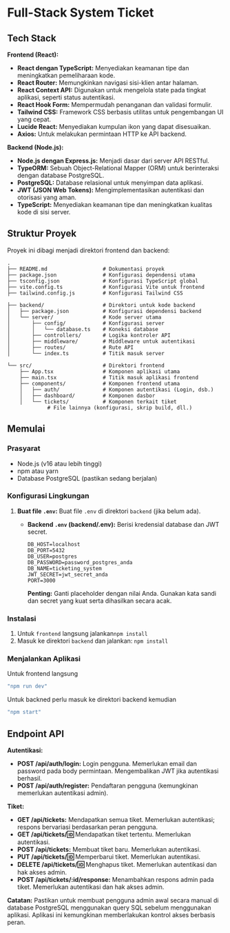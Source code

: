 # Full-Stack System Ticket
## Tech Stack

**Frontend (React):**

- **React dengan TypeScript:** Menyediakan keamanan tipe dan meningkatkan pemeliharaan kode.
- **React Router:** Memungkinkan navigasi sisi-klien antar halaman.
- **React Context API:** Digunakan untuk mengelola state pada tingkat aplikasi, seperti status autentikasi.
- **React Hook Form:** Mempermudah penanganan dan validasi formulir.
- **Tailwind CSS:** Framework CSS berbasis utilitas untuk pengembangan UI yang cepat.
- **Lucide React:** Menyediakan kumpulan ikon yang dapat disesuaikan.
- **Axios:** Untuk melakukan permintaan HTTP ke API backend.

**Backend (Node.js):**
- **Node.js dengan Express.js:** Menjadi dasar dari server API RESTful.
- **TypeORM:** Sebuah Object-Relational Mapper (ORM) untuk berinteraksi dengan database PostgreSQL.
- **PostgreSQL:** Database relasional untuk menyimpan data aplikasi.
- **JWT (JSON Web Tokens):** Mengimplementasikan autentikasi dan otorisasi yang aman.
- **TypeScript:** Menyediakan keamanan tipe dan meningkatkan kualitas kode di sisi server.

## Struktur Proyek

Proyek ini dibagi menjadi direktori frontend dan backend:

```plaintext
.
├── README.md                  # Dokumentasi proyek
├── package.json               # Konfigurasi dependensi utama
├── tsconfig.json              # Konfigurasi TypeScript global
├── vite.config.ts             # Konfigurasi Vite untuk frontend
├── tailwind.config.js         # Konfigurasi Tailwind CSS

├── backend/                   # Direktori untuk kode backend
│   ├── package.json           # Konfigurasi dependensi backend
│   └── server/                # Kode server utama
│       ├── config/            # Konfigurasi server
│       │   └── database.ts    # Koneksi database
│       ├── controllers/       # Logika kontroler API
│       ├── middleware/        # Middleware untuk autentikasi
│       ├── routes/            # Rute API
│       └── index.ts           # Titik masuk server

└── src/                       # Direktori frontend
    ├── App.tsx                # Komponen aplikasi utama
    ├── main.tsx               # Titik masuk aplikasi frontend
    ├── components/            # Komponen frontend utama
    │   ├── auth/              # Komponen autentikasi (Login, dsb.)
    │   ├── dashboard/         # Komponen dasbor
    │   └── tickets/           # Komponen terkait tiket
             # File lainnya (konfigurasi, skrip build, dll.)
```

## Memulai
### Prasyarat

- Node.js (v16 atau lebih tinggi)
- npm atau yarn
- Database PostgreSQL (pastikan sedang berjalan)

### Konfigurasi Lingkungan

1. **Buat file `.env`:** Buat file `.env` di direktori `backend` (jika belum ada).
    - **Backend `.env` (backend/.env):** Berisi kredensial database dan JWT secret.

        ```env
        DB_HOST=localhost
        DB_PORT=5432
        DB_USER=postgres
        DB_PASSWORD=password_postgres_anda
        DB_NAME=ticketing_system
        JWT_SECRET=jwt_secret_anda
        PORT=3000
        ```

        **Penting:** Ganti placeholder dengan nilai Anda. Gunakan kata sandi dan secret yang kuat serta dihasilkan secara acak.

### Instalasi

1. Untuk `frontend` langsung jalankan`npm install`
2. Masuk ke direktori `backend` dan jalankan: `npm install`

### Menjalankan Aplikasi
Untuk frontend langsung 
```bash
"npm run dev"
```

Untuk backned perlu masuk ke direktori backend kemudian 
```bash
"npm start"
```

## Endpoint API

**Autentikasi:**

- **POST /api/auth/login:** Login pengguna. Memerlukan email dan password pada body permintaan. Mengembalikan JWT jika autentikasi berhasil.
- **POST /api/auth/register:** Pendaftaran pengguna (kemungkinan memerlukan autentikasi admin).

**Tiket:**

- **GET /api/tickets:** Mendapatkan semua tiket. Memerlukan autentikasi; respons bervariasi berdasarkan peran pengguna.
- **GET /api/tickets/:id:** Mendapatkan tiket tertentu. Memerlukan autentikasi.
- **POST /api/tickets:** Membuat tiket baru. Memerlukan autentikasi.
- **PUT /api/tickets/:id:** Memperbarui tiket. Memerlukan autentikasi.
- **DELETE /api/tickets/:id:** Menghapus tiket. Memerlukan autentikasi dan hak akses admin.
- **POST /api/tickets/:id/response:** Menambahkan respons admin pada tiket. Memerlukan autentikasi dan hak akses admin.

**Catatan:** Pastikan untuk membuat pengguna admin awal secara manual di database PostgreSQL menggunakan query SQL sebelum menggunakan aplikasi. Aplikasi ini kemungkinan memberlakukan kontrol akses berbasis peran.
